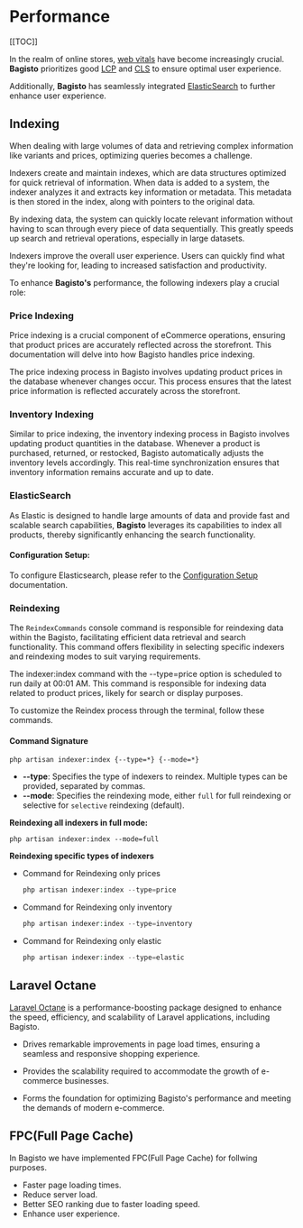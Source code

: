 # Performance

[[TOC]]

In the realm of online stores, [web vitals](https://web.dev/vitals/) have become increasingly crucial. **Bagisto** prioritizes good [LCP](https://web.dev/lcp/) and [CLS](https://web.dev/cls/) to ensure optimal user experience.

Additionally, **Bagisto** has seamlessly integrated [ElasticSearch](https://bagisto.com/en/elasticsearch-for-bagisto/) to further enhance user experience.

## Indexing

When dealing with large volumes of data and retrieving complex information like variants and prices, optimizing queries becomes a challenge.

Indexers create and maintain indexes, which are data structures optimized for quick retrieval of information. When data is added to a system, the indexer analyzes it and extracts key information or metadata. This metadata is then stored in the index, along with pointers to the original data.

By indexing data, the system can quickly locate relevant information without having to scan through every piece of data sequentially. This greatly speeds up search and retrieval operations, especially in large datasets.

Indexers improve the overall user experience. Users can quickly find what they're looking for, leading to increased satisfaction and productivity.


To enhance **Bagisto's** performance, the following indexers play a crucial role:

### Price Indexing

Price indexing is a crucial component of eCommerce operations, ensuring that product prices are accurately reflected across the storefront. This documentation will delve into how Bagisto handles price indexing.

The price indexing process in Bagisto involves updating product prices in the database whenever changes occur. This process ensures that the latest price information is reflected accurately across the storefront. 

### Inventory Indexing

Similar to price indexing, the inventory indexing process in Bagisto involves updating product quantities in the database. Whenever a product is purchased, returned, or restocked, Bagisto automatically adjusts the inventory levels accordingly. This real-time synchronization ensures that inventory information remains accurate and up to date.

### ElasticSearch 

As Elastic is designed to handle large amounts of data and provide fast and scalable search capabilities, **Bagisto** leverages its capabilities to index all products, thereby significantly enhancing the search functionality.

#### Configuration Setup:

To configure Elasticsearch, please refer to the [Configuration Setup](https://devdocs.bagisto.com/2.x/advanced/indexing-products-to-elasticsearch.html) documentation.

### Reindexing

The `ReindexCommands` console command is responsible for reindexing data within the Bagisto, facilitating efficient data retrieval and search functionality. This command offers flexibility in selecting specific indexers and reindexing modes to suit varying requirements.

The indexer:index command with the --type=price option is scheduled to run daily at 00:01 AM. This command is responsible for indexing data related to product prices, likely for search or display purposes.

To customize the Reindex process through the terminal, follow these commands.

#### Command Signature

    php artisan indexer:index {--type=*} {--mode=*}
    
- **--type**: Specifies the type of indexers to reindex. Multiple types can be provided, separated by commas.
- **--mode**: Specifies the reindexing mode, either `full` for full reindexing or selective for `selective` reindexing (default).

**Reindexing all indexers in full mode:**

    php artisan indexer:index --mode=full

**Reindexing specific types of indexers**

- Command for Reindexing only prices

    ```php
    php artisan indexer:index --type=price
    ```

- Command for Reindexing only inventory

    ```php
    php artisan indexer:index --type=inventory
    ```

- Command for Reindexing only elastic

    ```php
    php artisan indexer:index --type=elastic
    ```

## Laravel Octane 

[Laravel Octane](https://laravel.com/docs/10.x/octane) is a performance-boosting package designed to enhance the speed, efficiency, and scalability of Laravel applications, including Bagisto.

- Drives remarkable improvements in page load times, ensuring a seamless and responsive shopping experience.

- Provides the scalability required to accommodate the growth of e-commerce businesses.

- Forms the foundation for optimizing Bagisto's performance and meeting the demands of modern e-commerce.

## FPC(Full Page Cache) 

In Bagisto we have implemented FPC(Full Page Cache) for follwing purposes.

- Faster page loading times.
- Reduce server load.
- Better SEO ranking due to faster loading speed.
- Enhance user experience.
